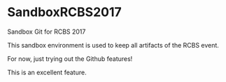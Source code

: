 # SandboxRCBS2017
Sandbox Git for RCBS 2017

This sandbox environment is used to keep all artifacts of the RCBS event.

For now, just trying out the Github features!

This is an excellent feature.